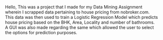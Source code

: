 Hello,
This was a project that I made for my Data Mining Assignment wherein I scrapped data pertaining to house pricing from nobroker.com.
This data was then used to train a Logistic Regression Model which predicts house pricing based on the BHK, Area, Locality and number of bathrooms.
A GUI was also made regarding the same which allowed the user to select the options for prediction purposes.
